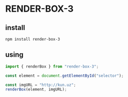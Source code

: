 # RENDER-BOX-3

## install

`npm install render-box-3`

## using

```js
import { renderBox } from "render-box-3";

const element = document.getElementById("selector");

const imgURL = "http://kun.uz";
renderBox(element, imgURL);
```
